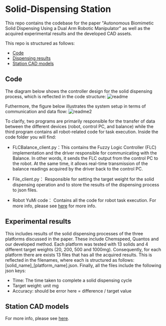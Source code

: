#  Solid-Dispensing Station

This repo contains the codebase for the paper "Autonomous Biomimetic Solid Dispensing Using a Dual Arm Robotic Manipulator" as well as the acquired experimental results and the developed CAD assets.

This repo is structured as follows: 
- [Code](#code)
- [Dispensing results](#dispensing-results)
- [Station CAD models](#station-cad-models)


## Code

The diagram below shows the controller design for the solid dispensing process, which is reflected in the code structure:
![readme](https://github.com/fourteenjiang/Solid-dispensing/assets/86227785/a0136920-74c6-4a9f-b274-d4e3f88ffbd6)

Futhermore, the figure below illustrates the system setup in terms of communication and data flow:
![readme2](https://github.com/fourteenjiang/Solid-dispensing/assets/86227785/5629f46d-e11d-4449-8f17-f99b07ddb4a7)


To clarify, two programs are primarily responsible for the transfer of data between the different devices (robot, control PC, and balance) while the third program contains all robot-related code for task execution. Inside the code folder you will find:

  - FLCBalance_client.py：This contains the Fuzzy Logic Controller (FLC) implementation and the driver responsible for communicating with the Balance. In other words, it sends the FLC output from the control PC to the robot. At the same time, it allows real-time transmission of the balance readings acquired by the driver back to the control PC.

  - File_client.py： Responsible for setting the target weight for the solid dispensing operation and to store the results of the dispensing process to json files.

  - Robot YuMi code： Contains all the code for robot task execution. For more info, please see [here](https://github.com/fourteenjiang/Solid-dispensing/blob/172dcfe219b5fe842aeb9c061d4efa964f9e0266/Code/Robot%20YuMi%20code/README.md) for more info.

## Experimental results

This includes results of the solid dispensing processes of the three platforms discussed in the paper. These include Chemspeed, Quantos and our developed method. Each platform was tested with 13 solids and 4 different target weights (20, 200, 500 and 1000mg). Consequently, for each platform there are exists 13 files that has all the acquired results. This is reflected in the filenames, where each is structured as follows: [solid_name]_[platform_name].json. Finally, all the files include the following json keys:

 - Time: The time taken to complete a solid dispensing cycle
 - Target weight: unit mg
 - Accuracy: should be error here = difference / target value

## Station CAD models
For more info, please see [here](https://github.com/fourteenjiang/Solid-dispensing/blob/main/Station%20CAD%20models/README.md).

